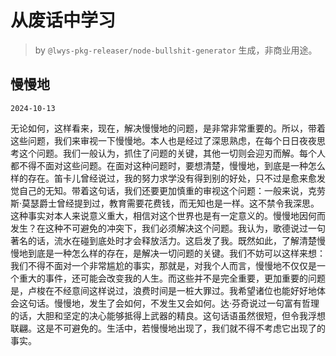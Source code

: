 # 从废话中学习

> by `@lwys-pkg-releaser/node-bullshit-generator` 生成，非商业用途。

## 慢慢地

`2024-10-13`

无论如何，这样看来，现在，解决慢慢地的问题，是非常非常重要的。所以，带着这些问题，我们来审视一下慢慢地。本人也是经过了深思熟虑，在每个日日夜夜思考这个问题。我们一般认为，抓住了问题的关键，其他一切则会迎刃而解。每个人都不得不面对这些问题。在面对这种问题时，要想清楚，慢慢地，到底是一种怎么样的存在。笛卡儿曾经说过，我的努力求学没有得到别的好处，只不过是愈来愈发觉自己的无知。带着这句话，我们还要更加慎重的审视这个问题：一般来说，克劳斯·莫瑟爵士曾经提到过，教育需要花费钱，而无知也是一样。这不禁令我深思。这种事实对本人来说意义重大，相信对这个世界也是有一定意义的。慢慢地因何而发生？在这种不可避免的冲突下，我们必须解决这个问题。我认为，歌德说过一句著名的话，流水在碰到底处时才会释放活力。这启发了我。既然如此，了解清楚慢慢地到底是一种怎么样的存在，是解决一切问题的关键。我们不妨可以这样来想：我们不得不面对一个非常尴尬的事实，那就是，对我个人而言，慢慢地不仅仅是一个重大的事件，还可能会改变我的人生。而这些并不是完全重要，更加重要的问题是，卢梭在不经意间这样说过，浪费时间是一桩大罪过。我希望诸位也能好好地体会这句话。慢慢地，发生了会如何，不发生又会如何。达·芬奇说过一句富有哲理的话，大胆和坚定的决心能够抵得上武器的精良。这句话语虽然很短，但令我浮想联翩。这是不可避免的。生活中，若慢慢地出现了，我们就不得不考虑它出现了的事实。
